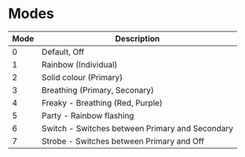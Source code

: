 # Modes

| Mode | Description                                     |
| ---- | ----------------------------------------------- |
| 0    | Default, Off                                    |
| 1    | Rainbow (Individual)                            |
| 2    | Solid colour (Primary)                          |
| 3    | Breathing (Primary, Seconary)                   |
| 4    | Freaky - Breathing (Red, Purple)                |
| 5    | Party - Rainbow flashing                        |
| 6    | Switch - Switches between Primary and Secondary |
| 7    | Strobe - Switches between Primary and Off       |
